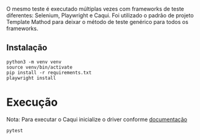 O mesmo teste é executado múltiplas vezes com frameworks de teste diferentes: Selenium, Playwright e Caqui. Foi utilizado o padrão de projeto Template Mathod para deixar o método de teste genérico para todos os frameworks.

## Instalação

```
python3 -m venv venv
source venv/bin/activate
pip install -r requirements.txt
playwright install
```

# Execução

Nota: Para executar o Caqui inicialize o driver conforme [documentação](https://github.com/douglasdcm/caqui?tab=readme-ov-file#simple-start)

```
pytest
```